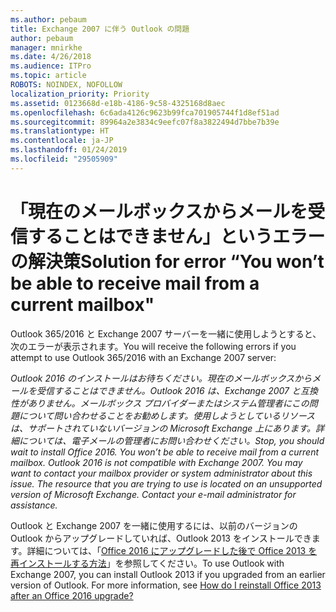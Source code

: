 ```yaml
---
ms.author: pebaum
title: Exchange 2007 に伴う Outlook の問題
author: pebaum
manager: mnirkhe
ms.date: 4/26/2018
ms.audience: ITPro
ms.topic: article
ROBOTS: NOINDEX, NOFOLLOW
localization_priority: Priority
ms.assetid: 0123668d-e18b-4186-9c58-4325168d8aec
ms.openlocfilehash: 6c6ada4126c9623b99fca701905744f1d8ef51ad
ms.sourcegitcommit: 89964a2e3834c9eefc07f8a3822494d7bbe7b39e
ms.translationtype: HT
ms.contentlocale: ja-JP
ms.lasthandoff: 01/24/2019
ms.locfileid: "29505909"
---
```

# <a name="solution-for-error-you-wont-be-able-to-receive-mail-from-a-current-mailbox"></a><span data-ttu-id="387ab-102">「現在のメールボックスからメールを受信することはできません」というエラーの解決策</span><span class="sxs-lookup"><span data-stu-id="387ab-102">Solution for error “You won’t be able to receive mail from a current mailbox"</span></span>
<span data-ttu-id="387ab-103">Outlook 365/2016 と Exchange 2007 サーバーを一緒に使用しようとすると、次のエラーが表示されます。</span><span class="sxs-lookup"><span data-stu-id="387ab-103">You will receive the following errors if you attempt to use Outlook 365/2016 with an Exchange 2007 server:</span></span>

<span data-ttu-id="387ab-104">*Outlook 2016 のインストールはお待ちください。現在のメールボックスからメールを受信することはできません。Outlook 2016 は、Exchange 2007 と互換性がありません。メールボックス プロバイダーまたはシステム管理者にこの問題について問い合わせることをお勧めします。使用しようとしているリソースは、サポートされていないバージョンの Microsoft Exchange 上にあります。詳細については、電子メールの管理者にお問い合わせください。*</span><span class="sxs-lookup"><span data-stu-id="387ab-104">*Stop, you should wait to install Office 2016. You won’t be able to receive mail from a current mailbox. Outlook 2016 is not compatible with Exchange 2007. You may want to contact your mailbox provider or system administrator about this issue. The resource that you are trying to use is located on an unsupported version of Microsoft Exchange. Contact your e-mail administrator for assistance.*</span></span>

<span data-ttu-id="387ab-p101">Outlook と Exchange 2007 を一緒に使用するには、以前のバージョンの Outlook からアップグレードしていれば、Outlook 2013 をインストールできます。詳細については、「[Office 2016 にアップグレードした後で Office 2013 を再インストールする方法](https://support.office.com/article/a6ca92f4-cbb4-4609-9fdb-f8d3dd6812f3)」を参照してください。</span><span class="sxs-lookup"><span data-stu-id="387ab-p101">To use Outlook with Exchange 2007, you can install Outlook 2013 if you upgraded from an earlier version of Outlook. For more information, see [How do I reinstall Office 2013 after an Office 2016 upgrade?](https://support.office.com/article/a6ca92f4-cbb4-4609-9fdb-f8d3dd6812f3)</span></span>